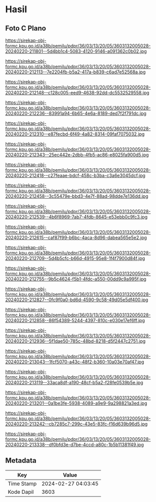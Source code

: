 # Hasil

## Foto C Plano

https://sirekap-obj-formc.kpu.go.id/a38b/pemilu/pdpr/36/03/13/20/05/3603132005028-20240220-211801--5d4bb1c4-5083-4120-9146-a091362c0b02.jpg

https://sirekap-obj-formc.kpu.go.id/a38b/pemilu/pdpr/36/03/13/20/05/3603132005028-20240220-212113--7e2204fb-b5a2-417a-b839-c6ad7e52568a.jpg

https://sirekap-obj-formc.kpu.go.id/a38b/pemilu/pdpr/36/03/13/20/05/3603132005028-20240220-212148--c128c005-eed9-4638-92dd-dc5532529558.jpg

https://sirekap-obj-formc.kpu.go.id/a38b/pemilu/pdpr/36/03/13/20/05/3603132005028-20240220-212236--83991a94-6b65-4e6a-8189-ded7f2f791dc.jpg

https://sirekap-obj-formc.kpu.go.id/a38b/pemilu/pdpr/36/03/13/20/05/3603132005028-20240220-212310--e87fecbd-6f49-4a82-8314-09faf7075032.jpg

https://sirekap-obj-formc.kpu.go.id/a38b/pemilu/pdpr/36/03/13/20/05/3603132005028-20240220-212343--25ec442e-2dbb-4fb5-ac86-e8025fa900d5.jpg

https://sirekap-obj-formc.kpu.go.id/a38b/pemilu/pdpr/36/03/13/20/05/3603132005028-20240220-212418--c27feaae-bdcf-458c-b3ba-c3a6e3045dcf.jpg

https://sirekap-obj-formc.kpu.go.id/a38b/pemilu/pdpr/36/03/13/20/05/3603132005028-20240220-212458--3c55479e-bbd3-4e7f-88ad-98dde7e136dd.jpg

https://sirekap-obj-formc.kpu.go.id/a38b/pemilu/pdpr/36/03/13/20/05/3603132005028-20240220-212539--4b6f8969-7ab7-4fdb-8645-e53ebb0c9fc3.jpg

https://sirekap-obj-formc.kpu.go.id/a38b/pemilu/pdpr/36/03/13/20/05/3603132005028-20240220-212615--caf87f99-b6bc-4aca-8d96-dabea565e5e2.jpg

https://sirekap-obj-formc.kpu.go.id/a38b/pemilu/pdpr/36/03/13/20/05/3603132005028-20240220-212709--5d4b5cfc-b66d-4915-95e8-1f4f7900d84f.jpg

https://sirekap-obj-formc.kpu.go.id/a38b/pemilu/pdpr/36/03/13/20/05/3603132005028-20240220-212755--9b5c4624-f5b1-4fdc-a550-00dd9c9a995f.jpg

https://sirekap-obj-formc.kpu.go.id/a38b/pemilu/pdpr/36/03/13/20/05/3603132005028-20240220-212827--0fc9f0a0-bd6d-4590-9c58-49d05e5df400.jpg

https://sirekap-obj-formc.kpu.go.id/a38b/pemilu/pdpr/36/03/13/20/05/3603132005028-20240220-212858--86f54389-5244-4397-810c-e030e17ef6ff.jpg

https://sirekap-obj-formc.kpu.go.id/a38b/pemilu/pdpr/36/03/13/20/05/3603132005028-20240220-212936--5f1dae50-785c-48bd-8218-d5f2447c2751.jpg

https://sirekap-obj-formc.kpu.go.id/a38b/pemilu/pdpr/36/03/13/20/05/3603132005028-20240220-213043--1fcf5070-a43c-48f2-b360-10a03e70af47.jpg

https://sirekap-obj-formc.kpu.go.id/a38b/pemilu/pdpr/36/03/13/20/05/3603132005028-20240220-213119--33aca8df-a190-48cf-b5a2-f28fe0539b5e.jpg

https://sirekap-obj-formc.kpu.go.id/a38b/pemilu/pdpr/36/03/13/20/05/3603132005028-20240220-213201--0a1be3fe-5938-4089-a9e9-9a298821a3ed.jpg

https://sirekap-obj-formc.kpu.go.id/a38b/pemilu/pdpr/36/03/13/20/05/3603132005028-20240220-213242--cb7285c7-299c-43e5-83fc-f16d639b96d5.jpg

https://sirekap-obj-formc.kpu.go.id/a38b/pemilu/pdpr/36/03/13/20/05/3603132005028-20240220-213338--df0bfd3e-d7be-4ccd-a80c-1b5b11381f49.jpg


## Metadata

| Key        | Value               |
| ---------- | ------------------- |
| Time Stamp | 2024-02-27 04:03:45 |
| Kode Dapil | 3603                |



